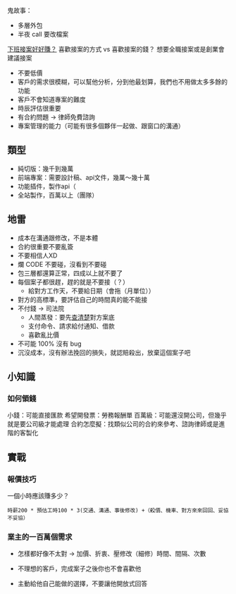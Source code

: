 鬼故事：
- 多層外包
- 半夜 call 要改檔案


[下班接案好好賺？](https://hackmd.io/8W4IHr_gTpKSxhuezCiIJA)
喜歡接案的方式 vs 喜歡接案的錢？
想要全職接案或是創業會建議接案

- 不要低價
- 客戶的需求很模糊，可以幫他分析，分到他最划算，我們也不用做太多多餘的功能
- 客戶不會知道專案的難度
- 時辰評估很重要
- 有合約問題 → 律師免費諮詢
- 專案管理的能力（可能有很多個夥伴一起做、跟窗口的溝通）

## 類型
- 純切版：幾千到幾萬
- 前端專案：需要設計稿、api文件，幾萬～幾十萬
- 功能插件，製作api（
- 全站製作，百萬以上（團隊）

## 地雷
- 成本在溝通跟修改，不是本體
- 合約很重要不要亂簽
- 不要相信人XD
- 爛 CODE 不要碰，沒看到不要碰
- 包三層都還算正常，四成以上就不要了
- 每個案子都很趕，趕的就是不要接（？）
	- 給對方工作天，不要給日期（會拖（月單位））
- 對方的高標準，要評估自己的時間真的能不能接
- 不付錢 → 司法院
	- 人間蒸發：要先[查清楚](https://law.judicial.gov.tw/FJUD/default.aspx)對方案底
	- 支付命令、請求給付通知、借款
	- 喜歡亂比價
- 不可能 100% 沒有 bug
- 沉沒成本，沒有辦法挽回的損失，就認賠殺出，放棄這個案子吧

## 小知識
### 如何領錢
小錢：可能直接匯款
希望開發票：勞務報酬單
百萬級：可能還沒開公司，但幾乎就是要公司級才能處理
合約怎麼擬：找類似公司的合約來參考、諮詢律師或是進階的客製化

## 實戰
### 報價技巧
一個小時應該賺多少？
```
時薪200 * 預估工時100 * 3(交通、溝通、事後修改) +（殺價、機車、對方來來回回、妥協不妥協）
```

### 業主的一百萬個需求
- 怎樣都好像不太對 → 加價、折衷、壓修改（細修）時間、間隔、次數
- 不理想的客戶，完成案子之後你也不會喜歡他

- 主動給他自己能做的選擇，不要讓他開放式回答